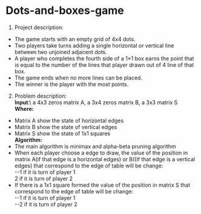 # Dots-and-boxes-game
1. Project description:
 * The game starts with an empty grid of 4x4 dots.
 * Two players take turns adding a single horizontal or vertical line
between two unjoined adjacent dots.
 * A player who completes the fourth side of a 1×1 box earns the
point that is equal to the number of the lines that player drawn out
of 4 line of that box.
 * The game ends when no more lines can be placed.
 * The winner is the player with the most points.
2. Problem description:\
 **Input**:\ 
 a 4x3 zeros matrix A, a 3x4 zeros matrix B, a 3x3 matrix S\
**Where:** 
- Matrix A show the state of horizontal edges
- Matrix B show the state of vertical edges
- Matrix S show the state of 1x1 squares\
 **Algorithm:**
- The main algorithm is minimax and alpha-beta pruning
algorithm
- When each player choose a edge to draw, the value of the
position in matrix A(if that edge is a horizontal edges) or
B((if that edge is a vertical edges) that correspond to the
edge of table will be change:\
  --1 if it is turn of player 1\
  2 if it is turn of player 2
- If there is a 1x1 square formed the value of the position in
matrix S that correspond to the edge of table will be change:\
  --1 if it is turn of player 1\
  --2 if it is turn of player 2
